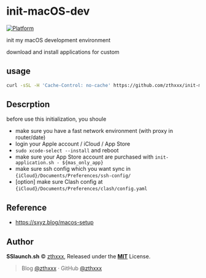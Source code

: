 # init-macOS-dev

[![Platform](https://img.shields.io/badge/platform-macOS_High_Sierra-brightgreen.svg)](https://www.apple.com/macos/high-sierra/)

init my macOS development environment

download and install applications for custom


## usage

```bash
curl -sSL -H 'Cache-Control: no-cache' https://github.com/zthxxx/init-macOS-dev/raw/master/installer.sh | bash
```

## Descrption

before use this initialization, you shoule

- make sure you have a fast network environment (with proxy in router/date)
- login your Apple account / iCloud / App Store
- `sudo xcode-select --install` and reboot
- make sure your App Store account are purchased with `init-application.sh - ${mas_only_app}`
- make sure ssh config which you want sync in `{iCloud}/Documents/Preferences/ssh-config/`
- [option] make sure Clash config at `{iCloud}/Documents/Preferences/clash/config.yaml`



## Reference

- https://sxyz.blog/macos-setup

## Author

**SSlaunch.sh** © [zthxxx](https://github.com/zthxxx), Released under the **[MIT](./LICENSE)** License.<br>

> Blog [@zthxxx](https://blog.zthxxx.me) · GitHub [@zthxxx](https://github.com/zthxxx)

